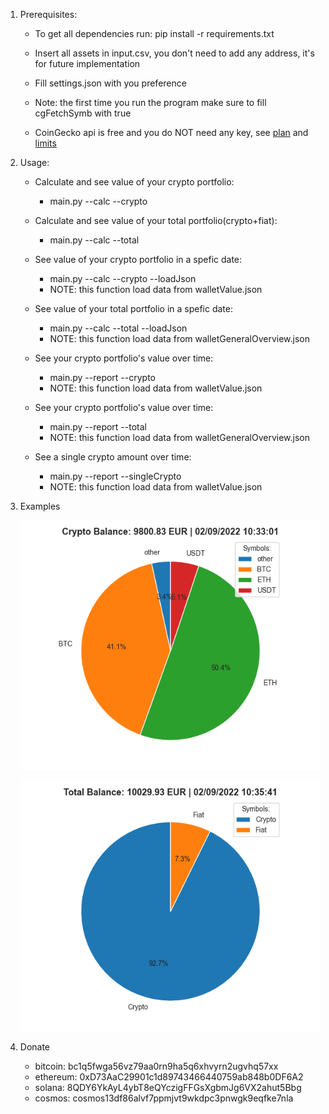 1. Prerequisites:
    * To get all dependencies run: pip install -r requirements.txt
    * Insert all assets in input.csv, you don't need to add any address, it's for future implementation
    * Fill settings.json with you preference
    * Note: the first time you run the program make sure to fill cgFetchSymb with true

    * CoinGecko api is free and you do NOT need any key, see [plan](https://www.coingecko.com/en/api/pricing) and
    [limits](https://www.coingecko.com/en/api/documentation)

2. Usage:
    * Calculate and see value of your crypto portfolio:
        * main.py --calc --crypto
    
    * Calculate and see value of your total portfolio(crypto+fiat):
        * main.py --calc --total
    
    * See value of your crypto portfolio in a spefic date:
        * main.py --calc --crypto --loadJson
        * NOTE: this function load data from walletValue.json
    
    * See value of your total portfolio in a spefic date:
        * main.py --calc --total --loadJson
        * NOTE: this function load data from walletGeneralOverview.json
    
    * See your crypto portfolio's value over time:
        * main.py --report --crypto
        * NOTE: this function load data from walletValue.json

    * See your crypto portfolio's value over time:
        * main.py --report --total
        * NOTE: this function load data from walletGeneralOverview.json

    * See a single crypto amount over time:
        * main.py --report --singleCrypto
        * NOTE: this function load data from walletValue.json

3. Examples

    ![crypto](https://github.com/ste316/calcWalletValue/blob/main/img/crypto.png)

    ![total](https://github.com/ste316/calcWalletValue/blob/main/img/total.png)

4. Donate
    * bitcoin: bc1q5fwga56vz79aa0rn9ha5q6xhvyrn2ugvhq57xx
    * ethereum: 0xD73AaC29901c1d89743466440759ab848b0DF6A2
    * solana: 8QDY6YkAyL4ybT8eQYczigFFGsXgbmJg6VX2ahut5Bbg
    * cosmos: cosmos13df86alvf7ppmjvt9wkdpc3pnwgk9eqfke7nla
